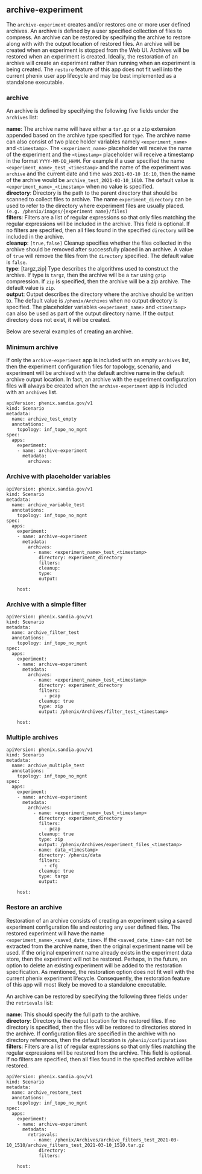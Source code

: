 ## archive-experiment

The `archive-experiment` creates and/or restores one or more user defined archives. An archive is defined by a user specified collection of files to compress.  An archive can be restored by specifying the archive to restore along with with the output location of restored files.  An archive will be created when an experiment is stopped from the Web UI.  Archives will be restored when an experiment is created.  Ideally, the restoration of an archive will create an experiment rather than running when an experiment is being created.  The `restore` feature of this app does not fit well into the current phenix user app lifecycle and may be best implemented as a standalone executable.  

### archive

An archive is defined by specifying the following five fields under the `archives` list:    

**name**: The archive name will have either a `tar.gz` or a `zip` extension appended based on the archive type specified for `type`.  The archive name can also consist of two place holder variables namely `<experiment_name>` and `<timestamp>`.  The `<experiment_name>` placeholder will receive the name of the experiment and the `<timestamp>` placeholder will receive a timestamp in the format `YYYY-MM-DD_HHMM`.  For example if a user specified the name `<experiment_name>_test_<timestamp>` and the name of the experiment was `archive` and the current date and time was `2021-03-10 16:10`, then the name of the archive would be `archive_test_2021-03-10_1610`.  The default value is `<experiment_name>_<timestamp>` when no value is specified.  
**directory**: Directory is the path to the parent directory that should be scanned to collect files to archive.  The name `experiment_directory` can be used to refer to the directory where experiment files are usually placed. `(e.g. /phenix/images/{experiment name}/files)`  
**filters**: Filters are a list of regular expressions so that only files matching the regular expressions will be included in the archive.  This field is optional.  If no filters are specified, then all files found in the specified `directory` will be included in the archive.  
**cleanup**: `[true,false]` Cleanup specifies whether the files collected in the archive should be removed after successfully placed in an archive.  A value of `true` will remove the files from the `directory` specified.  The default value is `false`.  
**type**: [targz,zip]  Type describes the algorithms used to construct the archive.  If type is `targz`, then the archive will be a `tar` using `gzip` compression.  If `zip` is specified, then the archive will be a zip archive.  The default value is `zip`.  
**output**: Output describes the directory where the archive should be written to.  The default value is `/phenix/Archives` when no output directory is specified.  The placeholder variables `<experiment_name>` and `<timestamp>` can also be used as part of the output directory name.  If the output directory does not exist, it will be created.  

Below are several examples of creating an archive.  

### Minimum archive

If only the `archive-experiment` app is included with an empty `archives` list, then the experiment configuration files for topology, scenario, and experiment will be archived with the default archive name in the default archive output location.  In fact, an archive with the experiment configuration files will always be created when the `archive-experiment` app is included with an `archives` list.  

```
apiVersion: phenix.sandia.gov/v1
kind: Scenario
metadata:
  name: archive_test_empty
  annotations:
    topology: inf_topo_no_mgnt
spec:
  apps:
    experiment:        
    - name: archive-experiment
      metadata:
        archives:

```

### Archive with placeholder variables

```
apiVersion: phenix.sandia.gov/v1
kind: Scenario
metadata:
  name: archive_variable_test
  annotations:
    topology: inf_topo_no_mgnt
spec:
  apps:
    experiment:        
    - name: archive-experiment
      metadata:
        archives:
          - name: <experiment_name>_test_<timestamp>
            directory: experiment_directory
            filters:
            cleanup:
            type:
            output:
          
    host:

```

### Archive with a simple filter

```
apiVersion: phenix.sandia.gov/v1
kind: Scenario
metadata:
  name: archive_filter_test
  annotations:
    topology: inf_topo_no_mgnt
spec:
  apps:
    experiment:        
    - name: archive-experiment
      metadata:
        archives:
          - name: <experiment_name>_test_<timestamp>
            directory: experiment_directory
            filters: 
              - pcap
            cleanup: true
            type: zip
            output: /phenix/Archives/filter_test_<timestamp>
          
    host:

```

### Multiple archives

```
apiVersion: phenix.sandia.gov/v1
kind: Scenario
metadata:
  name: archive_multiple_test
  annotations:
    topology: inf_topo_no_mgnt
spec:
  apps:
    experiment:        
    - name: archive-experiment
      metadata:
        archives:
          - name: <experiment_name>_test_<timestamp>
            directory: experiment_directory
            filters: 
              - pcap
            cleanup: true
            type: zip
            output: /phenix/Archives/experiment_files_<timestamp>            
          - name: data_<timestamp>
            directory: /phenix/data
            filters: 
              - cfg
            cleanup: true
            type: targz
            output: 
          
    host:

```

### Restore an archive

Restoration of an archive consists of creating an experiment using a saved experiment configuration file and restoring any user defined files.  The restored experiment will have the name `<experiment_name>_<saved_date_time>`.  If the `<saved_date_time>` can not be extracted from the archive name, then the original experiment name will be used.  If the original experiment name already exists in the experiment data store, then the experiment will not be restored.  Perhaps, in the future, an option to delete an existing experiment will be added to the restoration specification.  As mentioned, the restoration option does not fit well with the current phenix experiment lifecycle.  Consequently, the restoration feature of this app will most likely be moved to a standalone executable.  

An archive can be restored by specifying the following three fields under the `retrievals` list:  

**name**: This should specify the full path to the archive.  
**directory**: Directory is the output location for the restored files.  If no directory is specified, then the files will be restored to directories stored in the archive.  If configuration files are specified in the archive with no directory references, then the default location is `/phenix/configurations`  
**filters**: Filters are a list of regular expressions so that only files matching the regular expressions will be restored from the archive.  This field is optional.  If no filters are specified, then all files found in the specified archive will be restored.  


```
apiVersion: phenix.sandia.gov/v1
kind: Scenario
metadata:
  name: archive_restore_test
  annotations:
    topology: inf_topo_no_mgnt
spec:
  apps:
    experiment:        
    - name: archive-experiment
      metadata:
        retrievals:
          - name: /phenix/Archives/archive_filters_test_2021-03-10_1510/archive_filters_test_2021-03-10_1510.tar.gz
            directory: 
            filters:  
          
    host:

```



   
